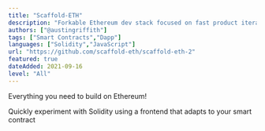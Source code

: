 ```yaml
---
title: "Scaffold-ETH"
description: "Forkable Ethereum dev stack focused on fast product iterations"
authors: ["@austingriffith"]
tags: ["Smart Contracts","Dapp"]
languages: ["Solidity","JavaScript"]
url: "https://github.com/scaffold-eth/scaffold-eth-2"
featured: true
dateAdded: 2021-09-16
level: "All"
---
```


Everything you need to build on Ethereum!

Quickly experiment with Solidity using a frontend that adapts to your smart contract